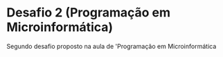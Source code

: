 # Desafio 2 (Programação em Microinformática)
Segundo desafio proposto na aula de 'Programação em Microinformática
